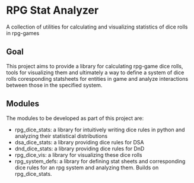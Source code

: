 # RPG Stat Analyzer

A collection of utilities for calculating and visualizing statistics of dice rolls in rpg-games

## Goal

This project aims to provide a library for calculating rpg-game dice rolls, tools for visualizing them and ultimately a way to define a system of dice rolls coresponding statsheets for entities in game and analyze interactions between those in the specified system.

## Modules

The modules to be developed as part of this project are:
- rpg_dice_stats: a library for intuitively writing dice rules in python and analyzing their statistical distributions
- dsa_dice_stats: a library providing dice rules for DSA
- dnd_dice_stats: a library providing dice rules for DnD
- rpg_dice_vis: a library for visualizing these dice rolls
- rpg_system_defs: a library for defining stat sheets and corresponding dice rules for an rpg system and analyzing them. Builds on rpg_dice_stats.